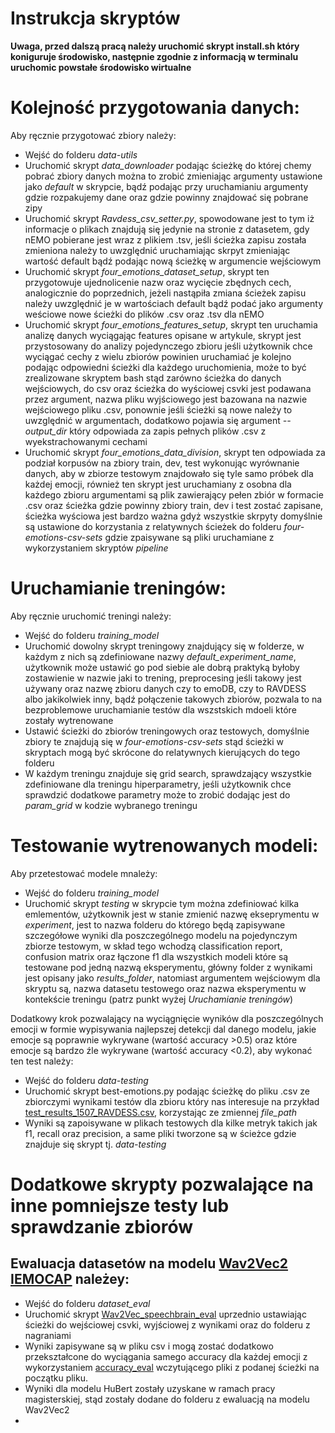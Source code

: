 # Instrukcja skryptów

**Uwaga, przed dalszą pracą należy uruchomić skrypt install.sh który koniguruje środowisko, następnie zgodnie z informacją w terminalu uruchomic powstałe środowisko wirtualne**

# Kolejność przygotowania danych:

Aby ręcznie przygotować zbiory należy:
- Wejść do folderu *data-utils*
- Uruchomić skrypt *data_downloader* podając ścieżkę do której chemy pobrać zbiory danych można to zrobić zmieniając argumenty ustawione jako *default* w skrypcie, bądź podając przy uruchamianiu argumenty gdzie rozpakujemy dane oraz gdzie powinny znajdować się pobrane zipy
- Uruchomić skrypt *Ravdess_csv_setter.py*, spowodowane jest to tym iż informacje o plikach znajdują się jedynie na stronie z datasetem, gdy nEMO pobierane jest wraz z plikiem .tsv, jeśli ścieżka zapisu została zmieniona należy to uwzględnić uruchamiając skrpyt zmieniając wartość default bądź podając nową ścieżkę w argumencie wejściowym
- Uruchomić skrypt *four_emotions_dataset_setup*, skrypt ten przygotowuje ujednolicenie nazw oraz wycięcie zbędnych cech, analogicznie do poprzednich, jeżeli nastąpiła zmiana ścieżek zapisu należy uwzględnić je w wartościach default bądź podać jako argumenty weściowe nowe ścieżki do plików .csv oraz .tsv dla nEMO
- Uruchomić skrypt *four_emotions_features_setup*, skrypt ten uruchamia analizę danych wyciągając features opisane w artykule, skrypt jest przystosowany do analizy pojedynczego zbioru jeśli użytkownik chce wyciągać cechy z wielu zbiorów powinien uruchamiać je kolejno podając odpowiedni ścieżki dla każdego uruchomienia, może to być zrealizowane skryptem bash stąd zarówno ścieżka do danych wejściowych, do csv oraz ścieżka do wyściowej csvki jest podawana przez argument, nazwa pliku wyjściowego jest bazowana na nazwie wejściowego pliku .csv, ponownie jeśli ścieżki są nowe należy to uwzględnić w argumentach, dodatkowo pojawia się argument *--output_dir* który odpowiada za zapis pełnych plików .csv z wyekstrachowanymi cechami
- Uruchomić skrypt *four_emotions_data_division*, skrypt ten odpowiada za podział korpusów na zbiory train, dev, test wykonując wyrównanie danych, aby w zbiorze testowym znajdowało się tyle samo próbek dla każdej emocji, również ten skrypt jest uruchamiany z osobna dla każdego zbioru argumentami są plik zawierający pełen zbiór w formacie .csv oraz ścieżka gdzie powinny zbiory train, dev i test zostać zapisane, ścieżka wyściowa jest bardzo ważna gdyż wszystkie skrpyty domyślnie są ustawione do korzystania z relatywnych ścieżek do folderu *four-emotions-csv-sets* gdzie zpaisywane są pliki uruchamiane z wykorzystaniem skryptów *pipeline* 

# Uruchamianie treningów:

Aby ręcznie uruchomić treningi należy:
- Wejść do folderu *training_model*
- Uruchomić dowolny skrypt treningowy znajdujący się w folderze, w każdym z nich są zdefiniowane nazwy *default_experiment_name*, użytkownik może ustawić go pod siebie ale dobrą praktyką byłoby zostawienie w nazwie jaki to trening, preprocesing jeśli takowy jest używany oraz nazwę zbioru danych czy to emoDB, czy to RAVDESS albo jakikolwiek inny, bądź połączenie takowych zbiorów, pozwala to na bezproblemowe uruchamianie testów dla wszstskich mdoeli które zostały wytrenowane
- Ustawić ścieżki do zbiorów treningowych oraz testowych, domyślnie zbiory te znajdują się w *four-emotions-csv-sets* stąd ścieżki w skryptach mogą być skrócone do relatywnych kierujących do tego folderu
- W każdym treningu znajduje się grid search, sprawdzający wszystkie zdefiniowane dla treningu hiperparametry, jeśli użytkownik chce sprawdzić dodatkowe parametry może to zrobić dodając jest do *param_grid* w kodzie wybranego treningu

# Testowanie wytrenowanych modeli:

Aby przetestować modele mnależy:
- Wejść do folderu *training_model*
- Uruchomić skrypt *testing* w skrypcie tym można zdefiniować kilka emlementów, użytkownik jest w stanie zmienić nazwę ekseprymentu w *experiment*, jest to nazwa folderu do którego będą zapisywane szczegółowe wyniki dla poszczególnego modelu na pojedynczym zbiorze testowym, w skład tego wchodzą classification report, confusion matrix oraz łączone f1 dla wszystkich modeli które są testowane pod jedną nazwą eksperymentu, główny folder z wynikami jest opisany jako *results_folder*, natomiast argumentem wejściowym dla skryptu są, nazwa datasetu testowego oraz nazwa eksperymentu w kontekście treningu (patrz punkt wyżej *Uruchamianie treningów*)

Dodatkowy krok pozwalający na wyciągnięcie wyników dla poszczególnych emocji w formie wypisywania najlepszej detekcji dal danego modelu, jakie emocje są poprawnie wykrywane (wartość accuracy >0.5) oraz które emocje są bardzo źle wykrywane (wartość accuracy <0.2), aby wykonać ten test należy:
- Wejść do folderu *data-testing*
- Uruchomić skrypt best-emotions.py podając ścieżkę do pliku .csv ze zbiorczymi wynikami testów dla zbioru który nas interesuje na przykład [test_results_1507_RAVDESS.csv](https://github.com/Pamdzia/praktyki-techmo/blob/main/experiments_results/test_results_1507_RAVDESS.csv), korzystając ze zmiennej *file_path*
- Wyniki są zapoisywane w plikach testowych dla kilke metryk takich jak f1, recall oraz precision, a same pliki tworzone są w ścieżce gdzie znajduje się skrypt tj. *data-testing*

# Dodatkowe skrypty pozwalające na inne pomniejsze testy lub sprawdzanie zbiorów

## Ewaluacja datasetów na modelu [Wav2Vec2 IEMOCAP](https://huggingface.co/speechbrain/emotion-recognition-wav2vec2-IEMOCAP) należey:
- Wejść do folderu *dataset_eval*
- Uruchomić skrypt [Wav2Vec_speechbrain_eval](https://github.com/Pamdzia/praktyki-techmo/blob/main/dataset_eval/Wav2Vec_speechbrain_eval.py) uprzednio ustawiając ścieżki do wejściowej csvki, wyjściowej z wynikami oraz do folderu z nagraniami
- Wyniki zapisywane są w pliku csv i mogą zostać dodatkowo przekształcone do wyciągania samego accuracy dla każdej emocji z wykorzystaniem [accuracy_eval](https://github.com/Pamdzia/praktyki-techmo/blob/main/dataset_eval/accuracy_eval.py) wczytującego pliki z podanej ścieżki na początku pliku.
- Wyniki dla modelu HuBert zostały uzyskane w ramach pracy magisterskiej, stąd zostały dodane do folderu z ewaluacją na modelu Wav2Vec2
- 
